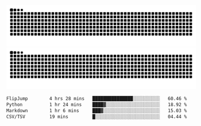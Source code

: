 ![Snake Animation](https://raw.githubusercontent.com/tomhea/tomhea/output/github-contribution-grid-snake-dark.svg#gh-dark-mode-only)
![Snake Animation](https://raw.githubusercontent.com/tomhea/tomhea/output/github-contribution-grid-snake.svg#gh-light-mode-only)

<p></p>

<!--START_SECTION:waka-->

```text
FlipJump        4 hrs 28 mins   ███████████████░░░░░░░░░░   60.46 %
Python          1 hr 24 mins    ████▓░░░░░░░░░░░░░░░░░░░░   18.92 %
Markdown        1 hr 6 mins     ███▓░░░░░░░░░░░░░░░░░░░░░   15.03 %
CSV/TSV         19 mins         █░░░░░░░░░░░░░░░░░░░░░░░░   04.44 %
```

<!--END_SECTION:waka-->
